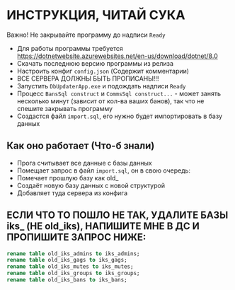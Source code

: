 # ИНСТРУКЦИЯ, ЧИТАЙ СУКА
Важно! Не закрывайте программу до надписи `Ready`
- Для работы программы требуется https://dotnetwebsite.azurewebsites.net/en-us/download/dotnet/8.0
- Скачать последнюю версию программы из релиза
- Настроить конфиг `config.json` (Содержит комментарии)
- ВСЕ СЕРВЕРА ДОЛЖНЫ БЫТЬ ПРОПИСАНЫ!!!
- Запустить `DbUpdaterApp.exe` и подождать надписи `Ready`
- Процесс `BansSql construct` и `CommsSql construct...` - может занять несколько минут (зависит от кол-ва ваших банов),  так что не спешите закрывать программу
- Создастся файл `import.sql`, его нужно будет импортировать в базу данных
## Как оно работает (Что-б знали)
- Прога считывает все данные с базы данных
- Помещает запрос в файл `import.sql`, он в свою очередь:
- Помечает прошлую базу как old_
- Создаёт новую базу данных с новой структурой
- Добавляет туда сервера из конфига
## ЕСЛИ ЧТО ТО ПОШЛО НЕ ТАК, УДАЛИТЕ БАЗЫ iks_ (НЕ old_iks), НАПИШИТЕ МНЕ В ДС И ПРОПИШИТЕ ЗАПРОС НИЖЕ:
```sql
rename table old_iks_admins to iks_admins;
rename table old_iks_gags to iks_gags;
rename table old_iks_mutes to iks_mutes;
rename table old_iks_groups to iks_groups;
rename table old_iks_bans to iks_bans;
```

